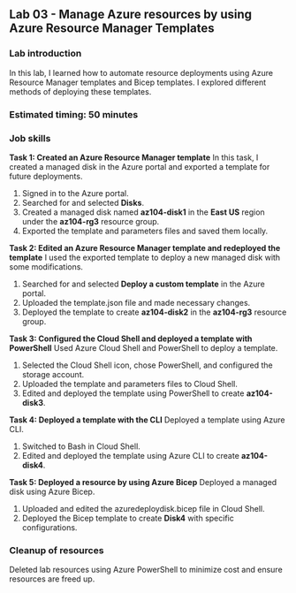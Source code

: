## Lab 03 - Manage Azure resources by using Azure Resource Manager Templates

### Lab introduction
In this lab, I learned how to automate resource deployments using Azure Resource Manager templates and Bicep templates. I explored different methods of deploying these templates.

### Estimated timing: 50 minutes

### Job skills
**Task 1: Created an Azure Resource Manager template**
In this task, I created a managed disk in the Azure portal and exported a template for future deployments.

1. Signed in to the Azure portal.
2. Searched for and selected **Disks**.
3. Created a managed disk named **az104-disk1** in the **East US** region under the **az104-rg3** resource group.
4. Exported the template and parameters files and saved them locally.

**Task 2: Edited an Azure Resource Manager template and redeployed the template**
I used the exported template to deploy a new managed disk with some modifications.

1. Searched for and selected **Deploy a custom template** in the Azure portal.
2. Uploaded the template.json file and made necessary changes.
3. Deployed the template to create **az104-disk2** in the **az104-rg3** resource group.

**Task 3: Configured the Cloud Shell and deployed a template with PowerShell**
Used Azure Cloud Shell and PowerShell to deploy a template.

1. Selected the Cloud Shell icon, chose PowerShell, and configured the storage account.
2. Uploaded the template and parameters files to Cloud Shell.
3. Edited and deployed the template using PowerShell to create **az104-disk3**.

**Task 4: Deployed a template with the CLI**
Deployed a template using Azure CLI.

1. Switched to Bash in Cloud Shell.
2. Edited and deployed the template using Azure CLI to create **az104-disk4**.

**Task 5: Deployed a resource by using Azure Bicep**
Deployed a managed disk using Azure Bicep.

1. Uploaded and edited the azuredeploydisk.bicep file in Cloud Shell.
2. Deployed the Bicep template to create **Disk4** with specific configurations.

### Cleanup of resources
Deleted lab resources using Azure PowerShell to minimize cost and ensure resources are freed up.